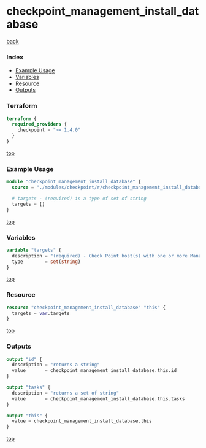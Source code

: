 # checkpoint_management_install_database

[back](../checkpoint.md)

### Index

- [Example Usage](#example-usage)
- [Variables](#variables)
- [Resource](#resource)
- [Outputs](#outputs)

### Terraform

```terraform
terraform {
  required_providers {
    checkpoint = ">= 1.4.0"
  }
}
```

[top](#index)

### Example Usage

```terraform
module "checkpoint_management_install_database" {
  source = "./modules/checkpoint/r/checkpoint_management_install_database"

  # targets - (required) is a type of set of string
  targets = []
}
```

[top](#index)

### Variables

```terraform
variable "targets" {
  description = "(required) - Check Point host(s) with one or more Management Software Blades enabled. The targets can be identified by their name or unique identifier."
  type        = set(string)
}
```

[top](#index)

### Resource

```terraform
resource "checkpoint_management_install_database" "this" {
  targets = var.targets
}
```

[top](#index)

### Outputs

```terraform
output "id" {
  description = "returns a string"
  value       = checkpoint_management_install_database.this.id
}

output "tasks" {
  description = "returns a set of string"
  value       = checkpoint_management_install_database.this.tasks
}

output "this" {
  value = checkpoint_management_install_database.this
}
```

[top](#index)